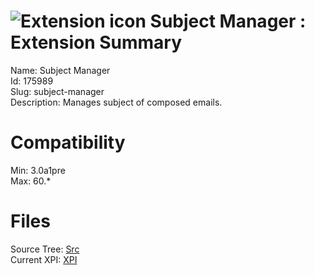# ![Extension icon](https://addons.thunderbird.net/user-media/addon_icons/175/175989-64.png?modified=1569437722) Subject Manager : Extension Summary

Name: Subject Manager  
Id: 175989  
Slug: subject-manager  
Description: Manages subject of composed emails.
  

# Compatibility
Min: 3.0a1pre  
Max: 60.*  

# Files

Source Tree: [Src](C:/Dev/Thunderbird/ThunderKdB/xall/x60/175989-subject-manager/src)  
Current XPI: [XPI](C:/Dev/Thunderbird/ThunderKdB/xall/x60/175989-subject-manager/xpi)  



